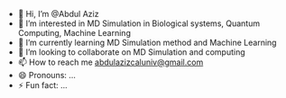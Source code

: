 - 👋 Hi, I’m @Abdul Aziz 
- 👀 I’m interested in MD Simulation in Biological systems, Quantum Computing, Machine Learning
- 🌱 I’m currently learning MD Simulation method and Machine Learning
- 💞️ I’m looking to collaborate on MD Simulation and computing
- 📫 How to reach me abdulazizcaluniv@gmail.com
- 😄 Pronouns: ...
- ⚡ Fun fact: ...

<!---
Python-hub-crypto/Python-hub-crypto is a ✨ special ✨ repository because its `README.md` (this file) appears on your GitHub profile.
You can click the Preview link to take a look at your changes.
--->
